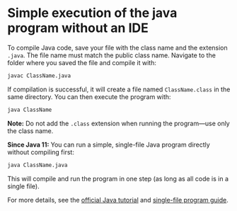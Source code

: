 # Simple execution of the java program without an IDE

To compile Java code, save your file with the class name and the extension `.java`. The file name must match the public class name. Navigate to the folder where you saved the file and compile it with:

```bash
javac ClassName.java
```

If compilation is successful, it will create a file named `ClassName.class` in the same directory. You can then execute the program with:

```bash
java ClassName
```

**Note:** Do not add the `.class` extension when running the program—use only the class name.

**Since Java 11:** You can run a simple, single-file Java program directly without compiling first:

```bash
java ClassName.java
```

This will compile and run the program in one step (as long as all code is in a single file).

For more details, see the [official Java tutorial](https://dev.java/learn/getting-started/) and [single-file program guide](https://dev.java/learn/single-file-program/).
